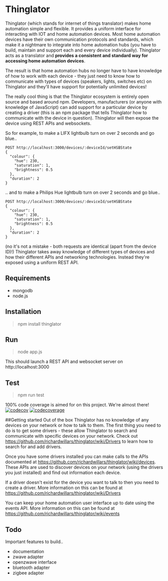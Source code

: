 # Thinglator
Thinglator (which stands for internet of things translator) makes home automation simple and flexible. It provides a uniform interface for interacting with IOT and home automation devices. Most home automation devices have their own communication protocols and standards, which make it a nightmare to integrate into home automation hubs (you have to build, maintain and support each and every device individually). Thinglator acts as a translator and **provides a consistent and standard way for accessing home automation devices**.

The result is that home automation hubs no longer have to have knowledge of how to work with each device - they just need to know how to communicate with types of devices (speakers, lights, switches etc) on Thinglator and they'll have support for potentially unlimited devices!

The really cool thing is that the Thinglator ecosystem is entirely open source and based around npm. Developers, manufacturers (or anyone with knowledge of JavaScript) can add support for a particular device by creating a driver (this is an npm package that tells Thinglator how to communicate with the device in question). Thinglator will then expose the device using REST APIs and websockets.

So for example, to make a LIFX lightbulb turn on over 2 seconds and go blue..

    POST http://localhost:3000/devices/:deviceId/setHSBState
    {
      "colour": {
        "hue": 230,
        "saturation": 1,
        "brightness": 0.5
      },
      "duration": 2
    }
    
.. and to make a Philips Hue lightbulb turn on over 2 seconds and go blue..

    POST http://localhost:3000/devices/:deviceId/setHSBState
    {
      "colour": {
        "hue": 230,
        "saturation": 1,
        "brightness": 0.5
      },
      "duration": 2
    }
    
    
(no it's not a mistake - both requests are identical (apart from the device ID)!)
Thinglator takes away knowledge of different types of devices and how their different APIs and networking technologies. Instead they're exposed using a uniform REST API.


## Requirements
- mongodb
- node.js

## Installation
> npm install thinglator

## Run
> node app.js

This should launch a REST API and websocket server on http://localhost:3000

## Test
> npm run test

100% code coverage is aimed for on this project. We're almost there!
[![codecov](https://codecov.io/gh/richardwillars/thinglator/branch/master/graph/badge.svg)](https://codecov.io/gh/richardwillars/thinglator)
[![codecoverage](https://codecov.io/gh/richardwillars/thinglator/branch/master/graphs/sunburst.svg)](https://codecov.io/gh/richardwillars/thinglator)


##Getting started
Out of the box Thinglator has no knowledge of any devices on your network or how to talk to them. The first thing you need to do is to get some drivers - these allow Thinglator to search and communicate with specific devices on your network. Check out https://github.com/richardwillars/thinglator/wiki/Drivers to learn how to search for and add drivers.

Once you have some drivers installed you can make calls to the APIs documented at https://github.com/richardwillars/thinglator/wiki/devices. These APIs are used to discover devices on your network (using the drivers you just installed) and find out information each device.

If a driver doesn't exist for the device you want to talk to then you need to create a driver. More information on this can be found at https://github.com/richardwillars/thinglator/wiki/Drivers

You can keep your home automation user interface up to date using the events API. More information on this can be found at https://github.com/richardwillars/thinglator/wiki/events

## Todo
Important features to build..
- documentation
- zwave adapter
- openzwave interface
- bluetooth adapter
- zigbee adapter
